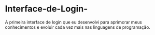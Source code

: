 # Interface-de-Login-
A primeira interface de login que eu desenvolvi para aprimorar meus conhecimentos e evoluir cada vez mais nas linguagens de programação.

